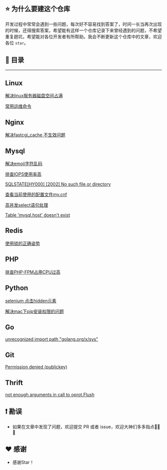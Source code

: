 ## ⭐️ 为什么要建这个仓库

开发过程中常常会遇到一些问题，每次好不容易找到答案了，时间一长当再次出现的时候，还得搜索答案，希望能有这样一个仓库记录下来曾经遇到的问题，不希望重复趟坑，希望能对各位开发者有所帮助。我会不断更新这个仓库中的文章，欢迎各位 `star`。


## 📖 目录

----------------------------

## Linux

[解决linux服务器磁盘空间占满](https://github.com/caijinlin/dev-solutions/issues/4)

[常用运维命令](https://gist.github.com/caijinlin/9a0a0548a29b24f5645501985e00d9b3)

## Nginx

[解决fastcgi_cache 不生效问题 ](https://github.com/caijinlin/dev-solutions/issues/11)

## Mysql

[解决emoji字符乱码](https://github.com/caijinlin/dev-solutions/issues/13)

[排查IOPS使用率高](https://github.com/caijinlin/dev-solutions/issues/5)

[SQLSTATE[HY000] [2002] No such file or directory](https://github.com/caijinlin/dev-solutions/issues/3)

[查看当前使用的配置文件my.cnf](https://github.com/caijinlin/dev-solutions/issues/2)

[高并发select语句处理](https://github.com/caijinlin/dev-solutions/issues/8)

[Table 'mysql.host' doesn't exist](https://github.com/caijinlin/dev-solutions/issues/16)

## Redis

[使用锁的正确姿势](https://github.com/caijinlin/dev-solutions/issues/9)

## PHP

[排查PHP-FPM占用CPU过高](https://github.com/caijinlin/dev-solutions/issues/6)

## Python

[selenium 点击hidden元素](https://github.com/caijinlin/dev-solutions/issues/14)

[解决mac下pip安装权限的问题](https://github.com/caijinlin/dev-solutions/issues/15)

## Go

[unrecognized import path "golang.org/x/sys"](https://github.com/caijinlin/dev-solutions/issues/18)


## Git

[Permission denied (publickey)](https://github.com/caijinlin/dev-solutions/issues/12)

## Thrift

[not enough arguments in call to oprot.Flush](https://github.com/caijinlin/dev-solutions/issues/17)

## ❗️ 勘误

+ 如果在文章中发现了问题，欢迎提交 PR 或者 issue，欢迎大神们多多指点🙏🙏🙏


## ♥️ 感谢

+ 感谢Star！
